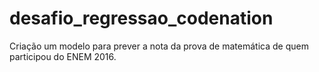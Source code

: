 # desafio_regressao_codenation
Criação um modelo para prever a nota da prova de matemática de quem participou do ENEM 2016.
